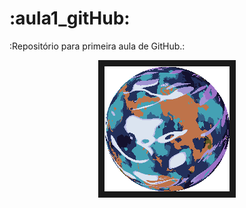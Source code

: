 # :aula1_gitHub:
:Repositório para primeira aula de GitHub.:

<div align="center"><img controls autoplay src="./1739591070.gif" 
alt="" width="200" height="200" border="10" /></div>

